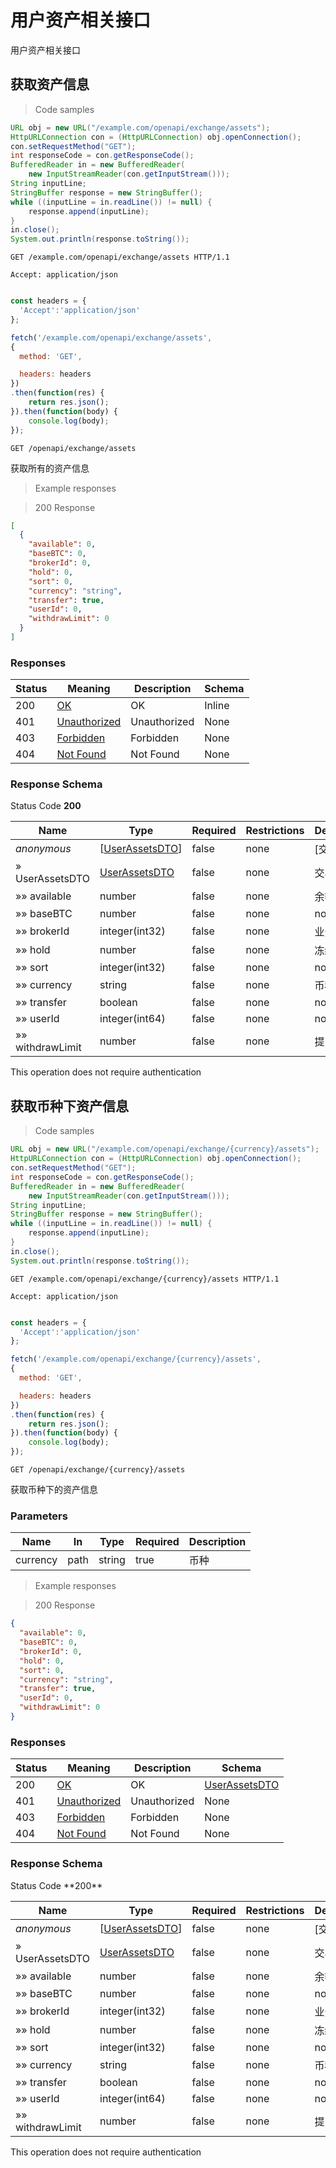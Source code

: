 # 用户资产相关接口

用户资产相关接口

## 获取资产信息

> Code samples

```java
URL obj = new URL("/example.com/openapi/exchange/assets");
HttpURLConnection con = (HttpURLConnection) obj.openConnection();
con.setRequestMethod("GET");
int responseCode = con.getResponseCode();
BufferedReader in = new BufferedReader(
    new InputStreamReader(con.getInputStream()));
String inputLine;
StringBuffer response = new StringBuffer();
while ((inputLine = in.readLine()) != null) {
    response.append(inputLine);
}
in.close();
System.out.println(response.toString());

```

```http
GET /example.com/openapi/exchange/assets HTTP/1.1

Accept: application/json

```

```javascript

const headers = {
  'Accept':'application/json'
};

fetch('/example.com/openapi/exchange/assets',
{
  method: 'GET',

  headers: headers
})
.then(function(res) {
    return res.json();
}).then(function(body) {
    console.log(body);
});

```

`GET /openapi/exchange/assets`

获取所有的资产信息

> Example responses

> 200 Response

```json
[
  {
    "available": 0,
    "baseBTC": 0,
    "brokerId": 0,
    "hold": 0,
    "sort": 0,
    "currency": "string",
    "transfer": true,
    "userId": 0,
    "withdrawLimit": 0
  }
]
```


<h3 id="获取资产信息-responses">Responses</h3>

|Status|Meaning|Description|Schema|
|---|---|---|---|
|200|[OK](https://tools.ietf.org/html/rfc7231#section-6.3.1)|OK|Inline|
|401|[Unauthorized](https://tools.ietf.org/html/rfc7235#section-3.1)|Unauthorized|None|
|403|[Forbidden](https://tools.ietf.org/html/rfc7231#section-6.5.3)|Forbidden|None|
|404|[Not Found](https://tools.ietf.org/html/rfc7231#section-6.5.4)|Not Found|None|

<h3 id="获取资产信息-responseschema">Response Schema</h3>

Status Code **200**

|Name|Type|Required|Restrictions|Description|
|---|---|---|---|---|
|*anonymous*|[[UserAssetsDTO](#schemauserassetsdto)]|false|none|[交易资产]|
|» UserAssetsDTO|[UserAssetsDTO](#schemauserassetsdto)|false|none|交易资产|
|»» available|number|false|none|余额|
|»» baseBTC|number|false|none|none|
|»» brokerId|integer(int32)|false|none|业务方ID|
|»» hold|number|false|none|冻结|
|»» sort|integer(int32)|false|none|none|
|»» currency|string|false|none|币种|
|»» transfer|boolean|false|none|none|
|»» userId|integer(int64)|false|none|none|
|»» withdrawLimit|number|false|none|提币限额|

<aside class="success">
This operation does not require authentication
</aside>

## 获取币种下资产信息

<a id="opIdgetUserCurrencyAssetUsingGET"></a>

> Code samples

```java
URL obj = new URL("/example.com/openapi/exchange/{currency}/assets");
HttpURLConnection con = (HttpURLConnection) obj.openConnection();
con.setRequestMethod("GET");
int responseCode = con.getResponseCode();
BufferedReader in = new BufferedReader(
    new InputStreamReader(con.getInputStream()));
String inputLine;
StringBuffer response = new StringBuffer();
while ((inputLine = in.readLine()) != null) {
    response.append(inputLine);
}
in.close();
System.out.println(response.toString());

```

```http
GET /example.com/openapi/exchange/{currency}/assets HTTP/1.1

Accept: application/json

```

```javascript

const headers = {
  'Accept':'application/json'
};

fetch('/example.com/openapi/exchange/{currency}/assets',
{
  method: 'GET',

  headers: headers
})
.then(function(res) {
    return res.json();
}).then(function(body) {
    console.log(body);
});

```

`GET /openapi/exchange/{currency}/assets`

获取币种下的资产信息

<h3 id="获取币种下资产信息-parameters">Parameters</h3>

|Name|In|Type|Required|Description|
|---|---|---|---|---|
|currency|path|string|true|币种|

> Example responses

> 200 Response

```json
{
  "available": 0, 
  "baseBTC": 0,
  "brokerId": 0,
  "hold": 0,
  "sort": 0,
  "currency": "string",
  "transfer": true,
  "userId": 0,
  "withdrawLimit": 0
}
```

<h3 id="获取币种下资产信息-responses">Responses</h3>

|Status|Meaning|Description|Schema|
|---|---|---|---|
|200|[OK](https://tools.ietf.org/html/rfc7231#section-6.3.1)|OK|[UserAssetsDTO](#schemauserassetsdto)|
|401|[Unauthorized](https://tools.ietf.org/html/rfc7235#section-3.1)|Unauthorized|None|
|403|[Forbidden](https://tools.ietf.org/html/rfc7231#section-6.5.3)|Forbidden|None|
|404|[Not Found](https://tools.ietf.org/html/rfc7231#section-6.5.4)|Not Found|None|

<h3 id="获取资产信息-responseschema">Response Schema</h3>
Status Code **200**

|Name|Type|Required|Restrictions|Description|
|---|---|---|---|---|
|*anonymous*|[[UserAssetsDTO](#schemauserassetsdto)]|false|none|[交易资产]|
|» UserAssetsDTO|[UserAssetsDTO](#schemauserassetsdto)|false|none|交易资产|
|»» available|number|false|none|余额|
|»» baseBTC|number|false|none|none|
|»» brokerId|integer(int32)|false|none|业务方ID|
|»» hold|number|false|none|冻结|
|»» sort|integer(int32)|false|none|none|
|»» currency|string|false|none|币种|
|»» transfer|boolean|false|none|none|
|»» userId|integer(int64)|false|none|none|
|»» withdrawLimit|number|false|none|提币限额|

<aside class="success">
This operation does not require authentication
</aside>
